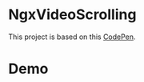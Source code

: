 # NgxVideoScrolling

This project is based on this [CodePen](https://codepen.io/ollieRogers/pen/lfeLc).

# Demo
